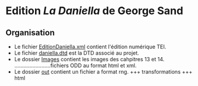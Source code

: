 #  Edition *La Daniella* de George Sand

## Organisation 
- Le fichier [EditionDaniella.xml](https://github.com/dtsoline/TEI-XSL_LaDaniella/blob/main/EditionDaniella.xml) contient l'édition numérique TEI.
- Le fichier [daniella.dtd](https://github.com/dtsoline/TEI-XSL_LaDaniella/blob/main/daniella.dtd) est la DTD associé au projet. 
- Le dossier [Images](https://github.com/dtsoline/TEI-XSL_LaDaniella/tree/main/Images) contient les images des cahpitres 13 et 14.
........................fichiers ODD au format html et xml.
- Le dossier [out](https://github.com/dtsoline/XML-TEI_DevoirLaDaniella/tree/main/out) contient un fichier a format rng. 
+++ transformations
+++ html 
